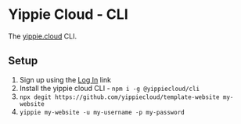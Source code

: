 # Yippie Cloud - CLI

The [yippie.cloud](https://www.yippie.cloud) CLI.

## Setup

1. Sign up using the [Log In](https://www.yippie.cloud) link
2. Install the yippie cloud CLI - `npm i -g @yippiecloud/cli `
3. `npx degit https://github.com/yippiecloud/template-website my-website`
4. `yippie my-website -u my-username -p my-password`
